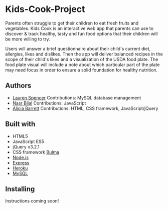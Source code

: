 # Kids-Cook-Project

Parents often struggle to get their children to eat fresh fruits and vegetables. Kids Cook is an interactive web app that parents can use to discover & track healthy, tasty and fun food options that their children will be more willing to try.

Users will answer a brief questionnaire about their child's current diet, allergies, likes and dislikes. Then the app will deliver balanced recipes in the scope of their child's likes and a visualization of the USDA food plate. The food plate visual will include a note about which particular part of the plate may need focus in order to ensure a solid foundation for healthy nutrition.


## Authors

* [Lauren Spencer](https://github.com/lspencer3)
Contributions: MySQL database management
* [Nasr Bilal](https://github.com/nbilal27)
Contributions: JavaScript
* [Alicia Barrett](https://github.com/aliciawyse)
Contributions: HTML, CSS framework, JavaScript/jQuery


## Built with

* HTML5
* JavaScript ES5
* jQuery v3.2.1
* CSS framework [Bulma](https://bulma.io/)
* [Node.js](https://nodejs.org/en/)
* [Express](https://expressjs.com/)
* [Heroku](https://www.heroku.com/)
* [MySQL](https://www.mysql.com/)


## Installing

Instructions coming soon!
